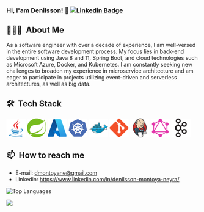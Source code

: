 ### Hi, I'am Denilsson! 👋  [![Linkedin Badge](https://img.shields.io/badge/-Add&nbsp;Me-blue?style=flat-square&logo=Linkedin&logoColor=white&link=https://www.linkedin.com/in/denilsson-montoya-neyra/)](https://www.linkedin.com/in/denilsson-montoya-neyra/)


## 👨🏻‍💻 &nbsp;About Me

As a software engineer with over a decade of experience, I am well-versed in the entire software development process. My focus lies in back-end development using Java 8 and 11, Spring Boot, and cloud technologies such as Microsoft Azure, Docker, and Kubernetes. I am constantly seeking new challenges to broaden my experience in microservice architecture and am eager to participate in projects utilizing event-driven and serverless architectures, as well as big data.



## 🛠️ &nbsp;Tech Stack

<img src="https://github.com/devicons/devicon/blob/master/icons/java/java-original.svg" alt="java" width="50" height="50" /> <img src="https://github.com/devicons/devicon/blob/master/icons/spring/spring-original.svg" alt="spring" width="50" height="50" /> <img src="https://github.com/devicons/devicon/blob/master/icons/azure/azure-original.svg" alt="azure" width="50" height="50" /> <img src="https://github.com/devicons/devicon/blob/master/icons/kubernetes/kubernetes-plain.svg" alt="kubernetes" width="50" height="50" /> <img src="https://github.com/devicons/devicon/blob/master/icons/docker/docker-original.svg" alt="docker" width="50" height="50" /> <img src="https://github.com/devicons/devicon/blob/master/icons/git/git-original.svg" alt="git" width="50" height="50" /> <img src="https://github.com/devicons/devicon/blob/master/icons/jenkins/jenkins-original.svg" alt="jenkins" width="50" height="50" /> <img src="https://github.com/devicons/devicon/blob/master/icons/graphql/graphql-plain.svg" alt="graphql" width="50" height="50" /> <img src="https://github.com/devicons/devicon/blob/master/icons/apachekafka/apachekafka-original.svg" alt="kafka" width="50" height="50" />




## 📫 &nbsp;How to reach me
- E-mail: dmontoyane@gmail.com
- Linkedin: https://www.linkedin.com/in/denilsson-montoya-neyra/



![Top Languages](https://github-readme-stats.anuraghazra1.vercel.app/api/top-langs/?username=DenilssonMontoya&layout=compact)


[![](https://visitcount.itsvg.in/api?id=DenilssonMontoya&label=Profile%20Views&color=1&icon=4&pretty=false)](https://visitcount.itsvg.in)
